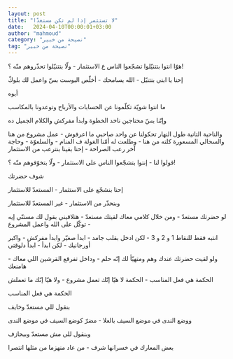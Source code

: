 ```yaml
---
layout: post
title: "لا تستثمر إذا لم تكن مستعدّا"
date:   2024-04-10T00:00:01+03:00
author: "mahmoud"
category: "نصيحة من خبير"
tag: "نصيحة من خبير"
---
```



هوّا انتوا بتتنيّلوا تشجّعوا الناس ع الاستثمار - ولّا
بتتنيّلوا تحذّروهم منّه ؟!

إحنا يا ابني بنتنيّل - الله يسامحك - أخلّص البوست بسّ واعمل
لك بلوكّ




أيوه

ما انتوا شويّة تكلّمونا عن الحسابات والأرباح وتوعدونا
بالمكاسب

وإنّنا بسّ محتاجين ناخد الخطوة وابدأ مفركش والكلام الجميل
ده




والناحية التانية طول النهار تحكولنا عن واحد صاحبي ما
اعرفوش - عمل مشروع من هنا والسحالي المسعورة كلته من هنا - وطلعت له أمّنا
الغولة ف المنام - والسلعوّة - وحاجة آخر رعب الصراحة - إحنا بقينا بنترعب
من الاستثمار

قولوا لنا - إنتوا بتشجّعوا الناس على الاستثمار - ولّا
بتخوّفوهم منّه ؟!




شوف حضرتك

إحنا بنشجّع على الاستثمار - المستعدّ للاستثمار

وبنحذّر من الاستثمار - غير المستعدّ للاستثمار




لو حضرتك مستعدّ - ومن خلال كلامي معاك لقيتك مستعدّ -
هتلاقيني بقول لك مستنّي إيه - توكّل على الله واعمل المشروع

انتبه فقط للنقاط 1 و 2 و 3 - لكن ادخل بقلب جامد - ابدأ
صغيّر وابدأ مفركش - واكبر أورجانيك - لكن ابدأ - ابدأ دلوقتي




ولو لقيت حضرتك عندك وهم ومتهيّأ لك إنّه حلم - وداخل تفرقع
القرشين اللي معاك - هامنعك




الحكمة هي فعل المناسب - الحكمة لا هيّا إنّك تعمل مشروع -
ولا هيّا إنّك ما تعملش

الحكمة هي فعل المناسب




بنقول للي مستعدّ وخايف

ووضع الندى في موضع السيف بالعلا - مضرّ كوضع السيف في موضع
الندى




وبنقول للي مش مستعدّ وبيجازف

بعض المعارك في خسرانها شرف - من عاد منهزما من مثلها
انتصرا

